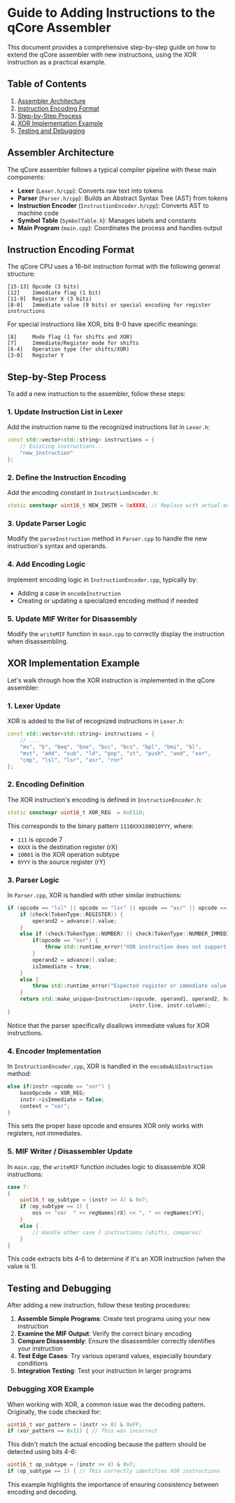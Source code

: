 # Guide to Adding Instructions to the qCore Assembler

This document provides a comprehensive step-by-step guide on how to extend the qCore assembler with new instructions, using the XOR instruction as a practical example.

## Table of Contents
1. [Assembler Architecture](#assembler-architecture)
2. [Instruction Encoding Format](#instruction-encoding-format)
3. [Step-by-Step Process](#step-by-step-process)
4. [XOR Implementation Example](#xor-implementation-example)
5. [Testing and Debugging](#testing-and-debugging)

## Assembler Architecture

The qCore assembler follows a typical compiler pipeline with these main components:

- **Lexer** (`Lexer.h/cpp`): Converts raw text into tokens
- **Parser** (`Parser.h/cpp`): Builds an Abstract Syntax Tree (AST) from tokens
- **Instruction Encoder** (`InstructionEncoder.h/cpp`): Converts AST to machine code
- **Symbol Table** (`SymbolTable.h`): Manages labels and constants
- **Main Program** (`main.cpp`): Coordinates the process and handles output

## Instruction Encoding Format

The qCore CPU uses a 16-bit instruction format with the following general structure:

```
[15-13] Opcode (3 bits)
[12]    Immediate flag (1 bit)
[11-9]  Register X (3 bits)
[8-0]   Immediate value (9 bits) or special encoding for register instructions
```

For special instructions like XOR, bits 8-0 have specific meanings:

```
[8]     Mode flag (1 for shifts and XOR)
[7]     Immediate/Register mode for shifts
[6-4]   Operation type (for shifts/XOR)
[3-0]   Register Y
```

## Step-by-Step Process

To add a new instruction to the assembler, follow these steps:

### 1. Update Instruction List in Lexer

Add the instruction name to the recognized instructions list in `Lexer.h`:

```cpp
const std::vector<std::string> instructions = {
    // Existing instructions...
    "new_instruction"
};
```

### 2. Define the Instruction Encoding

Add the encoding constant in `InstructionEncoder.h`:

```cpp
static constexpr uint16_t NEW_INSTR = 0xXXXX; // Replace with actual encoding
```

### 3. Update Parser Logic

Modify the `parseInstruction` method in `Parser.cpp` to handle the new instruction's syntax and operands.

### 4. Add Encoding Logic

Implement encoding logic in `InstructionEncoder.cpp`, typically by:
- Adding a case in `encodeInstruction`
- Creating or updating a specialized encoding method if needed

### 5. Update MIF Writer for Disassembly

Modify the `writeMIF` function in `main.cpp` to correctly display the instruction when disassembling.

## XOR Implementation Example

Let's walk through how the XOR instruction is implemented in the qCore assembler:

### 1. Lexer Update

XOR is added to the list of recognized instructions in `Lexer.h`:

```cpp
const std::vector<std::string> instructions = {
    // ...
    "mv", "b", "beq", "bne", "bcc", "bcs", "bpl", "bmi", "bl",
    "mvt", "add", "sub", "ld", "pop", "st", "push", "and", "xor",
    "cmp", "lsl", "lsr", "asr", "ror"
};
```

### 2. Encoding Definition

The XOR instruction's encoding is defined in `InstructionEncoder.h`:

```cpp
static constexpr uint16_t XOR_REG  = 0xE110;
```

This corresponds to the binary pattern `1110XXX100010YYY`, where:
- `111` is opcode 7
- `0XXX` is the destination register (rX)
- `10001` is the XOR operation subtype
- `0YYY` is the source register (rY)

### 3. Parser Logic

In `Parser.cpp`, XOR is handled with other similar instructions:

```cpp
if (opcode == "lsl" || opcode == "lsr" || opcode == "asr" || opcode == "ror" || opcode == "xor") {
    if (check(TokenType::REGISTER)) {
        operand2 = advance().value;
    }
    else if (check(TokenType::NUMBER) || check(TokenType::NUMBER_IMMEDIATE)) {
        if(opcode == "xor") {
            throw std::runtime_error("XOR instruction does not support immediate values...");
        }
        operand2 = advance().value;
        isImmediate = true;
    }
    else {
        throw std::runtime_error("Expected register or immediate value after...");
    }
    return std::make_unique<Instruction>(opcode, operand1, operand2, hasComma, false, isImmediate,
                                       instr.line, instr.column);
}
```

Notice that the parser specifically disallows immediate values for XOR instructions.

### 4. Encoder Implementation

In `InstructionEncoder.cpp`, XOR is handled in the `encodeALUInstruction` method:

```cpp
else if(instr->opcode == "xor") {
    baseOpcode = XOR_REG;
    instr->isImmediate = false;
    context = "xor";
}
```

This sets the proper base opcode and ensures XOR only works with registers, not immediates.

### 5. MIF Writer / Disassembler Update

In `main.cpp`, the `writeMIF` function includes logic to disassemble XOR instructions:

```cpp
case 7:
{
    uint16_t op_subtype = (instr >> 4) & 0x7;
    if (op_subtype == 1) {
        oss << "xor  " << regNames[rX] << ", " << regNames[rY];
    }
    else {
        // Handle other case 7 instructions (shifts, compares)
    }
}
```

This code extracts bits 4-6 to determine if it's an XOR instruction (when the value is 1).

## Testing and Debugging

After adding a new instruction, follow these testing procedures:

1. **Assemble Simple Programs**: Create test programs using your new instruction
2. **Examine the MIF Output**: Verify the correct binary encoding
3. **Compare Disassembly**: Ensure the disassembler correctly identifies your instruction
4. **Test Edge Cases**: Try various operand values, especially boundary conditions
5. **Integration Testing**: Test your instruction in larger programs

### Debugging XOR Example

When working with XOR, a common issue was the decoding pattern. Originally, the code checked for:

```cpp
uint16_t xor_pattern = (instr >> 8) & 0xFF;
if (xor_pattern == 0x11) { // This was incorrect
```

This didn't match the actual encoding because the pattern should be detected using bits 4-6:

```cpp
uint16_t op_subtype = (instr >> 4) & 0x7;
if (op_subtype == 1) { // This correctly identifies XOR instructions
```

This example highlights the importance of ensuring consistency between encoding and decoding.
